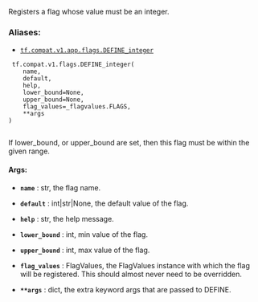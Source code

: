 Registers a flag whose value must be an integer.



### Aliases:

- [ `tf.compat.v1.app.flags.DEFINE_integer` ](/api_docs/python/tf/compat/v1/flags/DEFINE_integer)



```
 tf.compat.v1.flags.DEFINE_integer(
    name,
    default,
    help,
    lower_bound=None,
    upper_bound=None,
    flag_values=_flagvalues.FLAGS,
    **args
)
 
```

If lower_bound, or upper_bound are set, then this flag must be
within the given range.



#### Args:

- **`name`** : str, the flag name.

- **`default`** : int|str|None, the default value of the flag.

- **`help`** : str, the help message.

- **`lower_bound`** : int, min value of the flag.

- **`upper_bound`** : int, max value of the flag.

- **`flag_values`** : FlagValues, the FlagValues instance with which the flag will
be registered. This should almost never need to be overridden.

- **`**args`** : dict, the extra keyword args that are passed to DEFINE.

